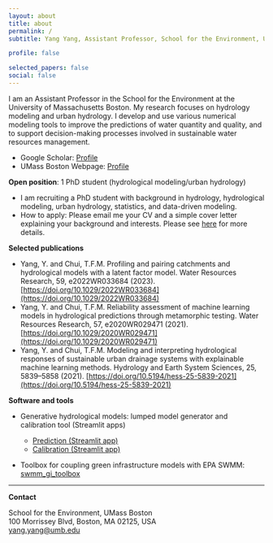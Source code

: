 ```yaml
---
layout: about
title: about
permalink: /
subtitle: Yang Yang, Assistant Professor, School for the Environment, University of Massachusetts Boston

profile: false

selected_papers: false
social: false
---
```


I am an Assistant Professor in the School for the Environment at the University of Massachusetts Boston. My research focuses on hydrology modeling and urban hydrology. I develop and use various numerical modeling tools to improve the predictions of water quantity and quality, and to support decision-making processes involved in sustainable water resources management.

- Google Scholar: <a href="https://scholar.google.com/citations?user=MwOs6FMAAAAJ" target="_blank" rel="noopener">Profile</a>
- UMass Boston Webpage: <a href="https://www.umb.edu/directory/yangyang/" target="_blank" rel="noopener">Profile</a>

**Open position**: 1 PhD student (hydrological modeling/urban hydrology)
- I am recruiting a PhD student with background in hydrology, hydrological modeling, urban hydrology, statistics, and data-driven modeling.
- How to apply: Please email me your CV and a simple cover letter explaining your background and interests. Please see [here](https://www.umb.edu/academics/program-finder/environmental-sciences-phd/) for more details.


**Selected publications**
- Yang, Y. and Chui, T.F.M. Profiling and pairing catchments and hydrological models with a latent factor model. Water Resources Research, 59, e2022WR033684 (2023). [https://doi.org/10.1029/2022WR033684](https://doi.org/10.1029/2022WR033684)
- Yang, Y. and Chui, T.F.M. Reliability assessment of machine learning models in hydrological predictions through metamorphic testing. Water Resources Research, 57, e2020WR029471 (2021). [https://doi.org/10.1029/2020WR029471](https://doi.org/10.1029/2020WR029471)
- Yang, Y. and Chui, T.F.M. Modeling and interpreting hydrological responses of sustainable urban drainage systems with explainable machine learning methods. Hydrology and Earth System Sciences, 25, 5839–5858 (2021). [https://doi.org/10.5194/hess-25-5839-2021](https://doi.org/10.5194/hess-25-5839-2021)


**Software and tools**

- Generative hydrological models: lumped model generator and calibration tool (Streamlit apps)  
  - [Prediction (Streamlit app)](https://generative-hydrological-prediction.streamlit.app/)  
  - [Calibration (Streamlit app)](https://generative-hydrological-calibration.streamlit.app/)

- Toolbox for coupling green infrastructure models with EPA SWMM: [swmm_gi_toolbox](https://stsfk.github.io/swmm_gi_toolbox/index.html)

---

**Contact**

School for the Environment, UMass Boston  
100 Morrissey Blvd, Boston, MA 02125, USA  
<a href="mailto:yang.yang@umb.edu">yang.yang@umb.edu</a>